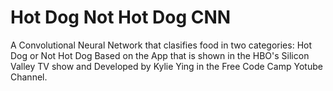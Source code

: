 # Hot Dog Not Hot Dog CNN
A Convolutional Neural Network that clasifies food in two categories: Hot Dog or Not Hot Dog
Based on the App that is shown in the HBO's Silicon Valley TV show and Developed by Kylie Ying in the Free Code Camp Yotube Channel.
